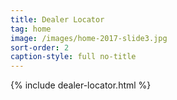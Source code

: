 ```yaml
---
title: Dealer Locator
tag: home
image: /images/home-2017-slide3.jpg
sort-order: 2
caption-style: full no-title
---
```

{% include dealer-locator.html %}
